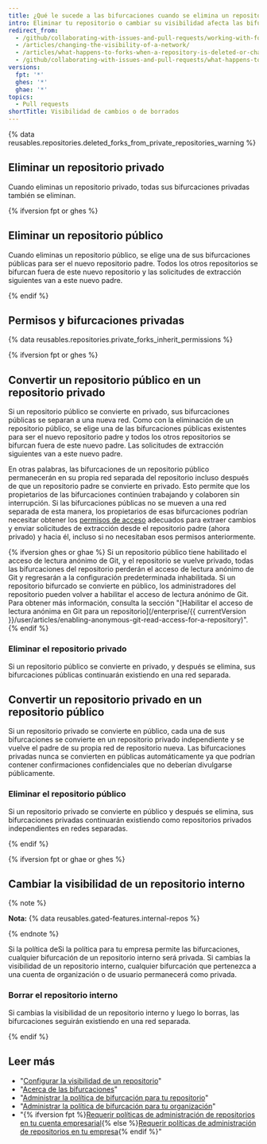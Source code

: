 ```yaml
---
title: ¿Qué le sucede a las bifurcaciones cuando se elimina un repositorio o cambia la visibilidad?
intro: Eliminar tu repositorio o cambiar su visibilidad afecta las bifurcaciones de ese repositorio.
redirect_from:
  - /github/collaborating-with-issues-and-pull-requests/working-with-forks/what-happens-to-forks-when-a-repository-is-deleted-or-changes-visibility
  - /articles/changing-the-visibility-of-a-network/
  - /articles/what-happens-to-forks-when-a-repository-is-deleted-or-changes-visibility
  - /github/collaborating-with-issues-and-pull-requests/what-happens-to-forks-when-a-repository-is-deleted-or-changes-visibility
versions:
  fpt: '*'
  ghes: '*'
  ghae: '*'
topics:
  - Pull requests
shortTitle: Visibilidad de cambios o de borrados
---
```


{% data reusables.repositories.deleted_forks_from_private_repositories_warning %}

## Eliminar un repositorio privado

Cuando eliminas un repositorio privado, todas sus bifurcaciones privadas también se eliminan.

{% ifversion fpt or ghes %}

## Eliminar un repositorio público

Cuando eliminas un repositorio público, se elige una de sus bifurcaciones públicas para ser el nuevo repositorio padre. Todos los otros repositorios se bifurcan fuera de este nuevo repositorio y las solicitudes de extracción siguientes van a este nuevo padre.

{% endif %}

## Permisos y bifurcaciones privadas

{% data reusables.repositories.private_forks_inherit_permissions %}

{% ifversion fpt or ghes %}

## Convertir un repositorio público en un repositorio privado

Si un repositorio público se convierte en privado, sus bifurcaciones públicas se separan a una nueva red. Como con la eliminación de un repositorio público, se elige una de las bifurcaciones públicas existentes para ser el nuevo repositorio padre y todos los otros repositorios se bifurcan fuera de este nuevo padre. Las solicitudes de extracción siguientes van a este nuevo padre.

En otras palabras, las bifurcaciones de un repositorio público permanecerán en su propia red separada del repositorio incluso después de que un repositorio padre se convierte en privado. Esto permite que los propietarios de las bifurcaciones continúen trabajando y colaboren sin interrupción. Si las bifurcaciones públicas no se mueven a una red separada de esta manera, los propietarios de esas bifurcaciones podrían necesitar obtener los [permisos de acceso](/articles/access-permissions-on-github) adecuados para extraer cambios y enviar solicitudes de extracción desde el repositorio padre (ahora privado) y hacia él, incluso si no necesitaban esos permisos anteriormente.

{% ifversion ghes or ghae %}
Si un repositorio público tiene habilitado el acceso de lectura anónimo de Git, y el repositorio se vuelve privado, todas las bifurcaciones del repositorio perderán el acceso de lectura anónimo de Git y regresarán a la configuración predeterminada inhabilitada. Si un repositorio bifurcado se convierte en público, los administradores del repositorio pueden volver a habilitar el acceso de lectura anónimo de Git. Para obtener más información, consulta la sección "[Habilitar el acceso de lectura anónima en Git para un repositorio](/enterprise/{{ currentVersion }}/user/articles/enabling-anonymous-git-read-access-for-a-repository)".
{% endif %}

### Eliminar el repositorio privado

Si un repositorio público se convierte en privado, y después se elimina, sus bifurcaciones públicas continuarán existiendo en una red separada.

## Convertir un repositorio privado en un repositorio público

Si un repositorio privado se convierte en público, cada una de sus bifurcaciones se convierte en un repositorio privado independiente y se vuelve el padre de su propia red de repositorio nueva. Las bifurcaciones privadas nunca se convierten en públicas automáticamente ya que podrían contener confirmaciones confidenciales que no deberían divulgarse públicamente.

### Eliminar el repositorio público

Si un repositorio privado se convierte en público y después se elimina, sus bifurcaciones privadas continuarán existiendo como repositorios privados independientes en redes separadas.

{% endif %}

{% ifversion fpt or ghae or ghes %}

## Cambiar la visibilidad de un repositorio interno

{% note %}

**Nota:** {% data reusables.gated-features.internal-repos %}

{% endnote %}

Si la política deSi la política para tu empresa permite las bifurcaciones, cualquier bifurcación de un repositorio interno será privada. Si cambias la visibilidad de un repositorio interno, cualquier bifurcación que pertenezca a una cuenta de organización o de usuario permanecerá como privada.

### Borrar el repositorio interno

Si cambias la visibilidad de un repositorio interno y luego lo borras, las bifurcaciones seguirán existiendo en una red separada.

{% endif %}

## Leer más

- "[Configurar la visibilidad de un repositorio](/articles/setting-repository-visibility)"
- "[Acerca de las bifurcaciones](/articles/about-forks)"
- "[Administrar la política de bifurcación para tu repositorio](/github/administering-a-repository/managing-the-forking-policy-for-your-repository)"
- "[Administrar la política de bifurcación para tu organización](/organizations/managing-organization-settings/managing-the-forking-policy-for-your-organization)"
- "{% ifversion fpt %}[Requerir políticas de administración de repositorios en tu cuenta empresarial](/github/setting-up-and-managing-your-enterprise/enforcing-repository-management-policies-in-your-enterprise-account#enforcing-a-policy-on-forking-private-or-internal-repositories){% else %}[Requerir políticas de administración de repositorios en tu empresa](/admin/policies/enforcing-repository-management-policies-in-your-enterprise#enforcing-a-policy-on-forking-private-or-internal-repositories){% endif %}"
